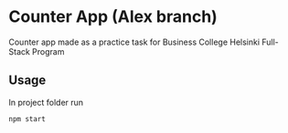 # Counter App (Alex branch)

Counter app made as a practice task for Business College Helsinki Full-Stack Program

## Usage

In project folder run

```
npm start
```
